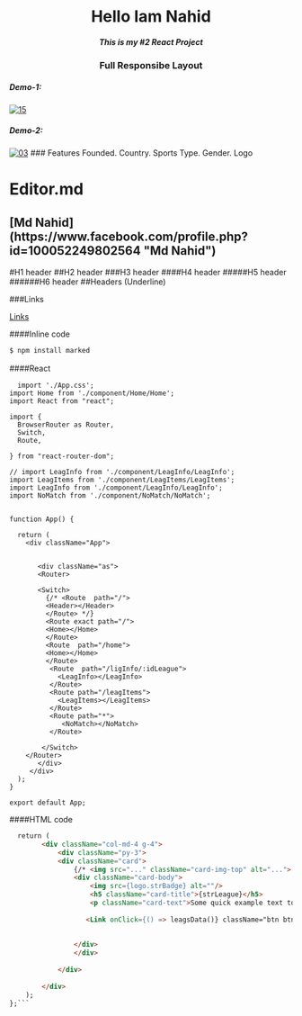 <h1 style="text-align:center;"> Hello Iam Nahid</h1>
<h5 style="text-align:center;">
This is my #2 React Project</h5>
<h3 style="text-align:center">Full Responsibe Layout</h3>
<h5>Demo-1:</h5>
<a style="text-align:center; margin:auto;" href="https://ibb.co/JynK42Y"><img src="https://i.ibb.co/hZsyjHG/15.jpg" alt="15" border="0"></a>
<h5>
Demo-2:
</h5>
<a style="text-align:center; margin:auto;" href="https://ibb.co/26Scktf"><img src="https://i.ibb.co/VNxMqSP/03.jpg" alt="03" border="0"></a>
### Features
Founded.
Country.
Sports Type.
Gender.
Logo


# Editor.md
<h2>
[Md Nahid](https://www.facebook.com/profile.php?id=100052249802564 "Md Nahid")
</h2>

#H1 header
##H2 header
###H3 header
####H4 header
#####H5 header
######H6 header
##Headers (Underline)

###Links

[Links](https://pensive-swartz-2bf8dd.netlify.app/ligInfo/4328)


####Inline code

`$ npm install marked`

####React　

```
  import './App.css';
import Home from './component/Home/Home';
import React from "react";

import {
  BrowserRouter as Router,
  Switch,
  Route,
  
} from "react-router-dom";

// import LeagInfo from './component/LeagInfo/LeagInfo';
import LeagItems from './component/LeagItems/LeagItems';
import LeagInfo from './component/LeagInfo/LeagInfo';
import NoMatch from './component/NoMatch/NoMatch';


function App() {
 
  return (
    <div className="App">
       
      
       <div className="as">
       <Router>
        
       <Switch>
         {/* <Route  path="/">
         <Header></Header>
         </Route> */}
         <Route exact path="/">
         <Home></Home>
         </Route>
         <Route  path="/home">
         <Home></Home>
         </Route>
          <Route  path="/ligInfo/:idLeague">
            <LeagInfo></LeagInfo>
          </Route>
          <Route path="/leagItems">
            <LeagItems></LeagItems>
          </Route>
          <Route path="*">
             <NoMatch></NoMatch>
          </Route>

        </Switch>
    </Router>
       </div>
     </div>
  );
}

export default App;

```

####HTML code

```html
  return (
        <div className="col-md-4 g-4">
            <div className="py-3">
            <div className="card">
                {/* <img src="..." className="card-img-top" alt="..."> */}
                <div className="card-body">
                    <img src={logo.strBadge} alt=""/>
                    <h5 className="card-title">{strLeague}</h5>
                    <p className="card-text">Some quick example text to build on the card title and make up the bulk of the card's content.</p>
                  
                   <Link onClick={() => leagsData()} className="btn btn-primary" to={`/ligInfo/${idLeague}`}>Explore  <FontAwesomeIcon icon={faArrowRight} /> </Link>
                   
                    
                </div>
                </div>
                   
            </div>
           
        </div>
    );
};```
